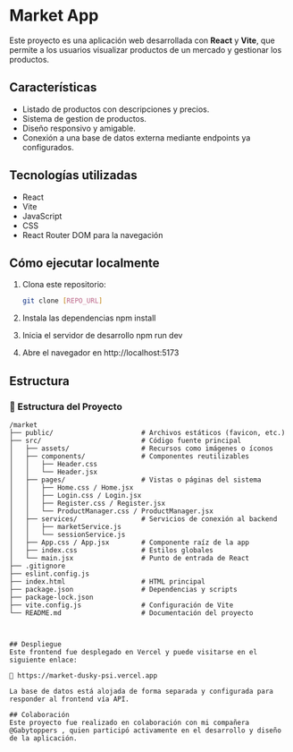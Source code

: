 # Market App

Este proyecto es una aplicación web desarrollada con **React** y **Vite**, que permite a los usuarios visualizar productos de un mercado y gestionar los productos.

## Características

- Listado de productos con descripciones y precios.
- Sistema de gestion de productos.
- Diseño responsivo y amigable.
- Conexión a una base de datos externa mediante endpoints ya configurados.

## Tecnologías utilizadas

- React
- Vite
- JavaScript
- CSS
- React Router DOM para la navegación


## Cómo ejecutar localmente

1. Clona este repositorio:
   ```bash
   git clone [REPO_URL]

2. Instala las dependencias
   npm install

3. Inicia el servidor de desarrollo
   npm run dev

4. Abre el navegador en http://localhost:5173



## Estructura

### 📁 Estructura del Proyecto

```text
/market
├── public/                      # Archivos estáticos (favicon, etc.)
├── src/                         # Código fuente principal
│   ├── assets/                  # Recursos como imágenes o íconos
│   ├── components/              # Componentes reutilizables
│   │   ├── Header.css
│   │   └── Header.jsx
│   ├── pages/                   # Vistas o páginas del sistema
│   │   ├── Home.css / Home.jsx
│   │   ├── Login.css / Login.jsx
│   │   ├── Register.css / Register.jsx
│   │   └── ProductManager.css / ProductManager.jsx
│   ├── services/                # Servicios de conexión al backend
│   │   ├── marketService.js
│   │   └── sessionService.js
│   ├── App.css / App.jsx        # Componente raíz de la app
│   ├── index.css                # Estilos globales
│   └── main.jsx                 # Punto de entrada de React
├── .gitignore
├── eslint.config.js
├── index.html                   # HTML principal
├── package.json                 # Dependencias y scripts
├── package-lock.json
├── vite.config.js               # Configuración de Vite
└── README.md                    # Documentación del proyecto



## Despliegue
Este frontend fue desplegado en Vercel y puede visitarse en el siguiente enlace:

🔗 https://market-dusky-psi.vercel.app

La base de datos está alojada de forma separada y configurada para responder al frontend vía API.

## Colaboración
Este proyecto fue realizado en colaboración con mi compañera @Gabytoppers , quien participó activamente en el desarrollo y diseño de la aplicación.

